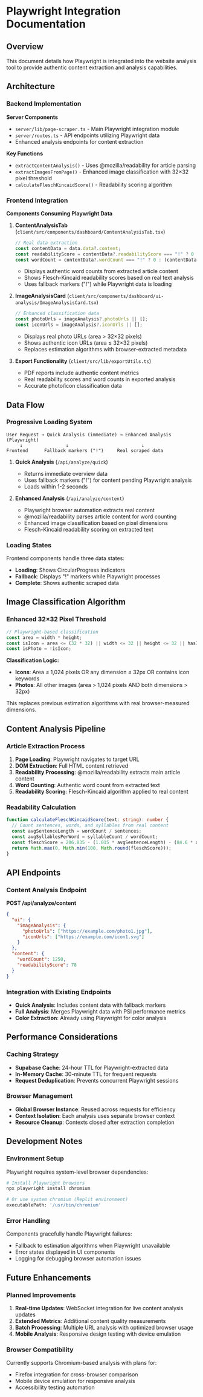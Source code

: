 # Playwright Integration Documentation

## Overview

This document details how Playwright is integrated into the website analysis tool to provide authentic content extraction and analysis capabilities.

## Architecture

### Backend Implementation

**Server Components**
- `server/lib/page-scraper.ts` - Main Playwright integration module
- `server/routes.ts` - API endpoints utilizing Playwright data
- Enhanced analysis endpoints for content extraction

**Key Functions**
- `extractContentAnalysis()` - Uses @mozilla/readability for article parsing
- `extractImagesFromPage()` - Enhanced image classification with 32×32 pixel threshold
- `calculateFleschKincaidScore()` - Readability scoring algorithm

### Frontend Integration

**Components Consuming Playwright Data**

1. **ContentAnalysisTab** (`client/src/components/dashboard/ContentAnalysisTab.tsx`)
   ```typescript
   // Real data extraction
   const contentData = data.data?.content;
   const readabilityScore = contentData?.readabilityScore === "!" ? 0 : (contentData?.readabilityScore || 0);
   const wordCount = contentData?.wordCount === "!" ? 0 : (contentData?.wordCount || 0);
   ```
   - Displays authentic word counts from extracted article content
   - Shows Flesch-Kincaid readability scores based on real text analysis
   - Uses fallback markers ("!") while Playwright data is loading

2. **ImageAnalysisCard** (`client/src/components/dashboard/ui-analysis/ImageAnalysisCard.tsx`)
   ```typescript
   // Enhanced classification data
   const photoUrls = imageAnalysis?.photoUrls || [];
   const iconUrls = imageAnalysis?.iconUrls || [];
   ```
   - Displays real photo URLs (area > 32×32 pixels)
   - Shows authentic icon URLs (area ≤ 32×32 pixels)
   - Replaces estimation algorithms with browser-extracted metadata

3. **Export Functionality** (`client/src/lib/exportUtils.ts`)
   - PDF reports include authentic content metrics
   - Real readability scores and word counts in exported analysis
   - Accurate photo/icon classification data

## Data Flow

### Progressive Loading System

```
User Request → Quick Analysis (immediate) → Enhanced Analysis (Playwright)
     ↓                ↓                           ↓
Frontend      Fallback markers ("!")     Real scraped data
```

1. **Quick Analysis** (`/api/analyze/quick`)
   - Returns immediate overview data
   - Uses fallback markers ("!") for content pending Playwright analysis
   - Loads within 1-2 seconds

2. **Enhanced Analysis** (`/api/analyze/content`)
   - Playwright browser automation extracts real content
   - @mozilla/readability parses article content for word counting
   - Enhanced image classification based on pixel dimensions
   - Flesch-Kincaid readability scoring on extracted text

### Loading States

Frontend components handle three data states:
- **Loading**: Shows CircularProgress indicators
- **Fallback**: Displays "!" markers while Playwright processes
- **Complete**: Shows authentic scraped data

## Image Classification Algorithm

### Enhanced 32×32 Pixel Threshold

```typescript
// Playwright-based classification
const area = width * height;
const isIcon = area <= (32 * 32) || width <= 32 || height <= 32 || hasIconKeywords;
const isPhoto = !isIcon;
```

**Classification Logic:**
- **Icons**: Area ≤ 1,024 pixels OR any dimension ≤ 32px OR contains icon keywords
- **Photos**: All other images (area > 1,024 pixels AND both dimensions > 32px)

This replaces previous estimation algorithms with real browser-measured dimensions.

## Content Analysis Pipeline

### Article Extraction Process

1. **Page Loading**: Playwright navigates to target URL
2. **DOM Extraction**: Full HTML content retrieved
3. **Readability Processing**: @mozilla/readability extracts main article content
4. **Word Counting**: Authentic word count from extracted text
5. **Readability Scoring**: Flesch-Kincaid algorithm applied to real content

### Readability Calculation

```typescript
function calculateFleschKincaidScore(text: string): number {
  // Count sentences, words, and syllables from real content
  const avgSentenceLength = wordCount / sentences;
  const avgSyllablesPerWord = syllableCount / wordCount;
  const fleschScore = 206.835 - (1.015 * avgSentenceLength) - (84.6 * avgSyllablesPerWord);
  return Math.max(0, Math.min(100, Math.round(fleschScore)));
}
```

## API Endpoints

### Content Analysis Endpoint

**POST /api/analyze/content**
```json
{
  "ui": {
    "imageAnalysis": {
      "photoUrls": ["https://example.com/photo1.jpg"],
      "iconUrls": ["https://example.com/icon1.svg"]
    }
  },
  "content": {
    "wordCount": 1250,
    "readabilityScore": 78
  }
}
```

### Integration with Existing Endpoints

- **Quick Analysis**: Includes content data with fallback markers
- **Full Analysis**: Merges Playwright data with PSI performance metrics
- **Color Extraction**: Already using Playwright for color analysis

## Performance Considerations

### Caching Strategy

- **Supabase Cache**: 24-hour TTL for Playwright-extracted data
- **In-Memory Cache**: 30-minute TTL for frequent requests
- **Request Deduplication**: Prevents concurrent Playwright sessions

### Browser Management

- **Global Browser Instance**: Reused across requests for efficiency
- **Context Isolation**: Each analysis uses separate browser context
- **Resource Cleanup**: Contexts closed after extraction completion

## Development Notes

### Environment Setup

Playwright requires system-level browser dependencies:
```bash
# Install Playwright browsers
npx playwright install chromium

# Or use system chromium (Replit environment)
executablePath: '/usr/bin/chromium'
```

### Error Handling

Components gracefully handle Playwright failures:
- Fallback to estimation algorithms when Playwright unavailable
- Error states displayed in UI components
- Logging for debugging browser automation issues

## Future Enhancements

### Planned Improvements

1. **Real-time Updates**: WebSocket integration for live content analysis updates
2. **Extended Metrics**: Additional content quality measurements
3. **Batch Processing**: Multiple URL analysis with optimized browser usage
4. **Mobile Analysis**: Responsive design testing with device emulation

### Browser Compatibility

Currently supports Chromium-based analysis with plans for:
- Firefox integration for cross-browser comparison
- Mobile device emulation for responsive analysis
- Accessibility testing automation